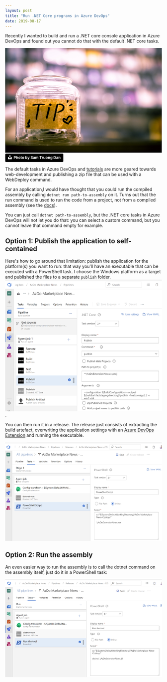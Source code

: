 ```yaml
---
layout: post
title: "Run .NET Core programs in Azure DevOps"
date: 2019-08-17
---
```


Recently I wanted to build and run a .NET core console application in Azure DevOps and found out you cannot do that with the default .NET core tasks.

![](/images/20190817/sam-truong-dan--rF4kuvgHhU-unsplash.jpg)
<a style="background-color:black;color:white;text-decoration:none;padding:4px 6px;font-family:-apple-system, BlinkMacSystemFont, &quot;San Francisco&quot;, &quot;Helvetica Neue&quot;, Helvetica, Ubuntu, Roboto, Noto, &quot;Segoe UI&quot;, Arial, sans-serif;font-size:12px;font-weight:bold;line-height:1.2;display:inline-block;border-radius:3px" href="https://unsplash.com/@sam_truong?utm_medium=referral&amp;utm_campaign=photographer-credit&amp;utm_content=creditBadge" target="_blank" rel="noopener noreferrer" title="Download free do whatever you want high-resolution photos from Sam Truong Dan"><span style="display:inline-block;padding:2px 3px"><svg xmlns="http://www.w3.org/2000/svg" style="height:12px;width:auto;position:relative;vertical-align:middle;top:-2px;fill:white" viewBox="0 0 32 32"><title>unsplash-logo</title><path d="M10 9V0h12v9H10zm12 5h10v18H0V14h10v9h12v-9z"></path></svg></span><span style="display:inline-block;padding:2px 3px">Photo by Sam Truong Dan</span></a>

The default tasks in Azure DevOps and [tutorials](https://docs.microsoft.com/en-us/azure/devops/pipelines/languages/dotnet-core?view=azure-devops) are more geared towards web-development and publishing a zip file that can be used with a WebDeploy command.

For an application,I would have thought that you could run the compiled assembly by calling `dotnet run path-to-assembly` on it. Turns out that the run command is used to run the code from a project, not from a compiled assembly (see the [docs](https://docs.microsoft.com/en-us/dotnet/core/tools/dotnet-run?tabs=netcore21)).

You can just call `dotnet path-to-assembly`, but the .NET core tasks in Azure DevOps will not let you do that: you can select a custom command, but you cannot leave that command empty for example.

## Option 1: Publish the application to self-contained
Here's how to go around that limitation: publish the application for the platform(s) you want to run: that way you'll have an executable that can be executed with a PowerShell task. I choose the Windows platform as a target and published the files to a separate `publish` folder.  
![Azure Build Pipeline overview](/images/20190816/20190816_06_AzureDevOpsBuild.png).

You can then run it in a release.
The release just consists of extracting the build artefact, overwriting the application settings with an [Azure DevOps Extension](https://marketplace.visualstudio.com/items?itemName=sergeyzwezdin.magic-chunks) and running the executable.

![Azure Release Pipeline Task running the executable](/images/20190816/20190816_06_AzureDevOpsRelease.png)

## Option 2: Run the assembly
An even easier way to run the assembly is to call the dotnet command on the assembly itself, just do it in a PowerShell task:

![Azure Release Pipeline with Task calling the assembly](/images/20190817/20190817_01_AzDo-Run-dll.png)
